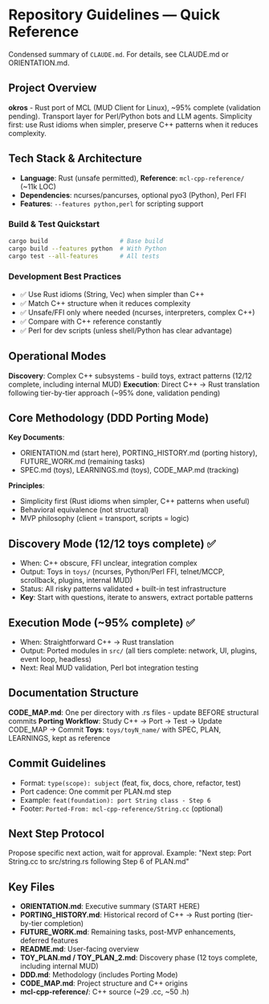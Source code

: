 # Repository Guidelines — Quick Reference

Condensed summary of `CLAUDE.md`. For details, see CLAUDE.md or ORIENTATION.md.

## Project Overview
**okros** - Rust port of MCL (MUD Client for Linux), ~95% complete (validation pending). Transport layer for Perl/Python bots and LLM agents. Simplicity first: use Rust idioms when simpler, preserve C++ patterns when it reduces complexity.

## Tech Stack & Architecture
- **Language**: Rust (unsafe permitted), **Reference**: `mcl-cpp-reference/` (~11k LOC)
- **Dependencies**: ncurses/pancurses, optional pyo3 (Python), Perl FFI
- **Features**: `--features python,perl` for scripting support

### Build & Test Quickstart
```bash
cargo build                    # Base build
cargo build --features python  # With Python
cargo test --all-features      # All tests
```

### Development Best Practices
- ✅ Use Rust idioms (String, Vec) when simpler than C++
- ✅ Match C++ structure when it reduces complexity
- ✅ Unsafe/FFI only where needed (ncurses, interpreters, complex C++)
- ✅ Compare with C++ reference constantly
- ✅ Perl for dev scripts (unless shell/Python has clear advantage)

## Operational Modes
**Discovery**: Complex C++ subsystems - build toys, extract patterns (12/12 complete, including internal MUD)
**Execution**: Direct C++ → Rust translation following tier-by-tier approach (~95% done, validation pending)

## Core Methodology (DDD Porting Mode)
**Key Documents**:
- ORIENTATION.md (start here), PORTING_HISTORY.md (porting history), FUTURE_WORK.md (remaining tasks)
- SPEC.md (toys), LEARNINGS.md (toys), CODE_MAP.md (tracking)

**Principles**:
- Simplicity first (Rust idioms when simpler, C++ patterns when useful)
- Behavioral equivalence (not structural)
- MVP philosophy (client = transport, scripts = logic)

## Discovery Mode (12/12 toys complete) ✅
- When: C++ obscure, FFI unclear, integration complex
- Output: Toys in `toys/` (ncurses, Python/Perl FFI, telnet/MCCP, scrollback, plugins, internal MUD)
- Status: All risky patterns validated + built-in test infrastructure
- **Key**: Start with questions, iterate to answers, extract portable patterns

## Execution Mode (~95% complete) ✅
- When: Straightforward C++ → Rust translation
- Output: Ported modules in `src/` (all tiers complete: network, UI, plugins, event loop, headless)
- Next: Real MUD validation, Perl bot integration testing

## Documentation Structure
**CODE_MAP.md**: One per directory with .rs files - update BEFORE structural commits
**Porting Workflow**: Study C++ → Port → Test → Update CODE_MAP → Commit
**Toys**: `toys/toyN_name/` with SPEC, PLAN, LEARNINGS, kept as reference

## Commit Guidelines
- Format: `type(scope): subject` (feat, fix, docs, chore, refactor, test)
- Port cadence: One commit per PLAN.md step
- Example: `feat(foundation): port String class - Step 6`
- Footer: `Ported-From: mcl-cpp-reference/String.cc` (optional)

## Next Step Protocol
Propose specific next action, wait for approval.
Example: "Next step: Port String.cc to src/string.rs following Step 6 of PLAN.md"

## Key Files
- **ORIENTATION.md**: Executive summary (START HERE)
- **PORTING_HISTORY.md**: Historical record of C++ → Rust porting (tier-by-tier completion)
- **FUTURE_WORK.md**: Remaining tasks, post-MVP enhancements, deferred features
- **README.md**: User-facing overview
- **TOY_PLAN.md / TOY_PLAN_2.md**: Discovery phase (12 toys complete, including internal MUD)
- **DDD.md**: Methodology (includes Porting Mode)
- **CODE_MAP.md**: Project structure and C++ origins
- **mcl-cpp-reference/**: C++ source (~29 .cc, ~50 .h)
